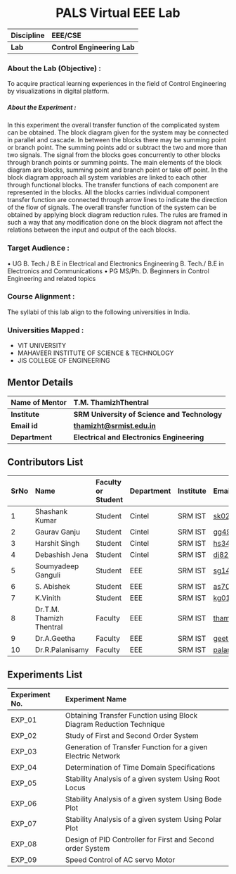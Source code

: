 <h1 align="center">
	PALS Virtual EEE Lab </h1>
	
<b>Discipline</b> | <b>EEE/CSE</b>
:--|:--|
<b>Lab</b> | <b>Control Engineering Lab</b>


<h3> About the Lab (Objective) : </h3>

To acquire practical learning experiences in the field of Control Engineering by visualizations in digital platform.

<h5> About the Experiment : </h5>
In this experiment the overall transfer function of the complicated system can be obtained. The block diagram given for the system may be connected in parallel and cascade. In between the blocks there may be summing point or branch point. The summing points add or subtract the two and more than two signals. The signal from the blocks goes concurrently to other blocks through branch points or summing points. The main elements of the block diagram are blocks, summing point and branch point or take off point. In the block diagram approach all system variables are linked to each other through functional blocks. The transfer functions of each component are represented in the blocks. All the blocks carries individual component transfer function are connected through arrow lines to indicate the direction of the flow of signals. The overall transfer function of the system can be obtained by applying block diagram reduction rules. The rules are framed in such a way that any modification done on the block diagram not affect the relations between the input and output of the each blocks.

<h3> Target Audience : </h3>
•	UG
	B. Tech./ B.E in Electrical and Electronics Engineering
	B. Tech./ B.E in Electronics and Communications
•	PG
	MS/Ph. D. Beginners in Control Engineering and related topics

<h3> Course Alignment : </h3>
The syllabi of this lab align to the following universities in India.

<h3> Universities Mapped : </h3>

* VIT UNIVERSITY
* MAHAVEER INSTITUTE OF SCIENCE & TECHNOLOGY
* JIS COLLEGE OF ENGINEERING


<h2> Mentor Details </h2>

<b>Name of Mentor</b>  | <b>T.M. ThamizhThentral</b>
:--|:--|
<b> Institute</b>  | <b>SRM University of Science and Technology</b>
<b> Email id</b> | <b>thamizht@srmist.edu.in</b>
<b> Department | <b>Electrical and Electronics Engineering</b>



<h2> Contributors List </h2>

SrNo | Name | Faculty or Student | Department| Institute | Email id
:--|:--|:--|:--|:--|:--|
1 | Shashank Kumar |Student|Cintel|SRM IST|sk0223@srmist.edu.in|
2|Gaurav Ganju|Student|Cintel|SRM IST|gg4999@srmist.edu.in|
3|Harshit Singh|Student|Cintel|SRM IST|hs3477@srmist.edu.in|
4|Debashish Jena|Student|Cintel|SRM IST|dj8200@srmist.edu.in|
5|Soumyadeep Ganguli|Student|EEE|SRM IST|sg1469@srmist.edu.in|
6|S. Abishek|Student|EEE|SRM IST|as7057@srmist.edu.in|
7|K.Vinith|Student|EEE|SRM IST|kg0186@srmist.edu.in|
8|Dr.T.M. Thamizh Thentral|Faculty|EEE|SRM IST|thamizht@srmist.edu.in|
9|Dr.A.Geetha|Faculty|EEE|SRM IST|geethaa2@srmist.edu.in|
10|Dr.R.Palanisamy|Faculty|EEE|SRM IST|palanisr@srmist.edu.in|
	
<h2> Experiments List </h2>

Experiment No. | Experiment Name 
:--|:--
EXP_01 | Obtaining Transfer Function using Block Diagram Reduction Technique
EXP_02 | Study of First and Second Order System
EXP_03 | Generation of Transfer Function for a given Electric Network
EXP_04 | Determination of Time Domain Specifications
EXP_05 | Stability Analysis of a given system Using Root Locus
EXP_06 | Stability Analysis of a given system Using Bode Plot
EXP_07 | Stability Analysis of a given system Using Polar Plot
EXP_08 | Design of PID Controller for First and Second order System
EXP_09 | Speed Control of AC servo Motor
